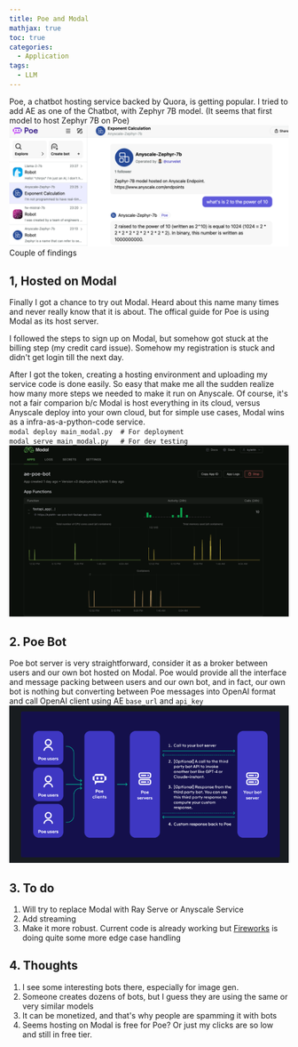 ```yaml
---
title: Poe and Modal
mathjax: true
toc: true
categories:
  - Application
tags:
  - LLM
---
```


Poe, a chatbot hosting service backed by Quora, is getting popular.
I tried to add AE as one of the Chatbot, with Zephyr 7B model. (It seems that first model to host Zephyr 7B on Poe)  
![Alt text](/assets/images/23-11-15-Poe-Modal_files/poebot.png)
Couple of findings
## 1, Hosted on Modal
Finally I got a chance to try out Modal. Heard about this name many times and never really know that it is about. The offical guide for Poe is using Modal as its host server. 

I followed the steps to sign up on Modal, but somehow got stuck at the billing step (my credit card issue). Somehow my registration is stuck and didn't get login till the next day.

After I got the token, creating a hosting environment and uploading my service code is done easily. So easy that make me all the sudden realize how many more steps we needed to make it run on Anyscale. Of course, it's not a fair comparion b/c Modal is host everything in its cloud, versus Anyscale deploy into your own cloud, but for simple use cases, Modal wins as a infra-as-a-python-code service.   
`modal deploy main_modal.py  # For deployment`  
`modal serve main_modal.py   # For dev testing`  
![Alt text](/assets/images/23-11-15-Poe-Modal_files/modal.png)
## 2. Poe Bot
Poe bot server is very straightforward, consider it as a broker between users and our own bot hosted on Modal. Poe would provide all the interface and message packing between users and our own bot, and in fact, our own bot is nothing but converting between Poe messages into OpenAI format and call OpenAI client using AE `base_url` and `api_key`
![Alt text](/assets/images/23-11-15-Poe-Modal_files/poe.png)

## 3. To do
1. Will try to replace Modal with Ray Serve or Anyscale Service
2. Add streaming
3. Make it more robust. Current code is already working but [Fireworks](https://github.com/fw-ai/fireworks_poe_bot) is doing quite some more edge case handling

## 4. Thoughts
1. I see some interesting bots there, especially for image gen.
2. Someone creates dozens of bots, but I guess they are using the same or very similar models
3. It can be monetized, and that's why people are spamming it with bots
4. Seems hosting on Modal is free for Poe? Or just my clicks are so low and still in free tier.  